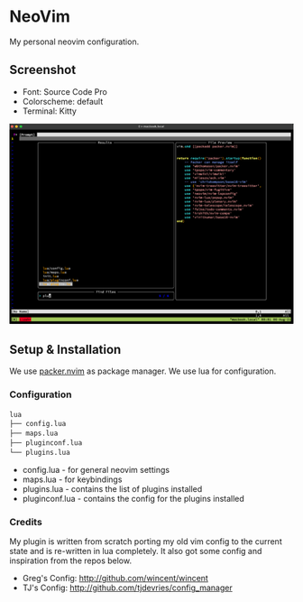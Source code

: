 # NeoVim

My personal neovim configuration.

## Screenshot

- Font: Source Code Pro
- Colorscheme: default
- Terminal: Kitty

![neovim](./neovim.png)

## Setup & Installation

We use [packer.nvim](https://github.com/wbthomason/packer.nvim) as package manager. We use lua for configuration.


### Configuration

```sh
lua
├── config.lua
├── maps.lua
├── pluginconf.lua
└── plugins.lua
```

- config.lua - for general neovim settings
- maps.lua - for keybindings
- plugins.lua - contains the list of plugins installed
- pluginconf.lua - contains the config for the plugins installed


### Credits

My plugin is written from scratch porting my old vim config to the current state and is re-written in lua completely. It also
got some config and inspiration from the repos below.

- Greg's Config: http://github.com/wincent/wincent
- TJ's Config: http://github.com/tjdevries/config_manager

